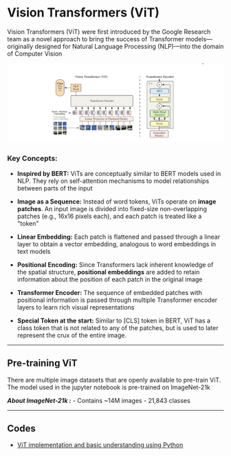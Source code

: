 # Vision Transformers (ViT)

Vision Transformers (ViT) were first introduced by the Google Research team as a novel approach to bring the success of Transformer models—originally designed for Natural Language Processing (NLP)—into the domain of Computer Vision

![ViT Architecture](images/vit.png)

### Key Concepts:

* **Inspired by BERT:**
  ViTs are conceptually similar to BERT models used in NLP. They rely on self-attention mechanisms to model relationships between parts of the input

* **Image as a Sequence:**
  Instead of word tokens, ViTs operate on **image patches**. An input image is divided into fixed-size non-overlapping patches (e.g., 16x16 pixels each), and each patch is treated like a "token"

* **Linear Embedding:**
  Each patch is flattened and passed through a linear layer to obtain a vector embedding, analogous to word embeddings in text models

* **Positional Encoding:**
  Since Transformers lack inherent knowledge of the spatial structure, **positional embeddings** are added to retain information about the position of each patch in the original image

* **Transformer Encoder:**
  The sequence of embedded patches with positional information is passed through multiple Transformer encoder layers to learn rich visual representations

* **Special Token at the start:**
  Similar to [CLS] token in BERT, ViT has a class token that is not related to any of the patches, but is used to later represent the crux of the entire image.

---

## Pre-training ViT

There are multiple image datasets that are openly available to pre-train ViT. The model used in the jupyter notebook is pre-trained on ImageNet-21k

***About ImageNet-21k :*** 
    - Contains ~14M images
    - 21,843 classes

---

## Codes

- [ViT implementation and basic understanding using Python](codes/vit/vit.ipynb)